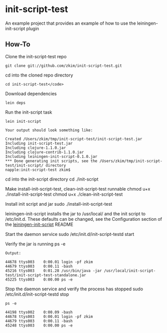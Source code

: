 # init-script-test

An example project that provides an example of how to use the leiningen-init-script plugin

## How-To
Clone the init-script-test repo

    git clone git://github.com/zkim/init-script-test.git

cd into the cloned repo directory

	cd init-script-test</code>
	
Download dependencies
	
	lein deps
	
Run the init-script task
	
	lein init-script
	
	Your output should look something like:
	
	Created /Users/zkim/tmp/init-script-test/init-script-test.jar
	Including init-script-test.jar
	Including clojure-1.1.0.jar
	Including clojure-contrib-1.1.0.jar
	Including leiningen-init-script-0.1.0.jar
	*** Done generating init scripts, see the /Users/zkim/tmp/init-script-test/init-script/ directory
	napple:init-script-test zkim$
	
cd into the init-script directory
	cd ./init-script
	
Make install-init-script-test, clean-init-script-test runnable
	chmod u+x ./install-init-script-test
	chmod u+x ./clean-init-script-test
	
Install init script and jar
	sudo ./install-init-script-test
	
leiningen-init-script installs the jar to /usr/local/<project-name> and the init script to /etc/init.d. These defaults can be changed, see the Configuration section of the [leiningen-init-script](http://github.com/zkim/leiningen-init-script) README


Start the daemon service
	sudo /etc/init.d/init-script-testd start
	
Verify the jar is running
	ps -e
	
	Output:
	
	44678 ttys003    0:00.01 login -pf zkim
	44679 ttys003    0:00.11 -bash
	45216 ttys003    0:01.28 /usr/bin/java -jar /usr/local/init-script-test/init-script-test-standalone.jar
	45225 ttys003    0:00.00 ps -e
	
Stop the daemon service and verify the process has stopped
	sudo /etc/init.d/init-script-testd stop
	
	ps -e
	
	44198 ttys002    0:00.09 -bash
	44678 ttys003    0:00.01 login -pf zkim
	44679 ttys003    0:00.11 -bash
	45248 ttys003    0:00.00 ps -e
	